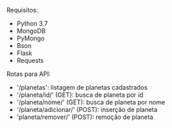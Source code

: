 Requisitos:
- Python 3.7
- MongoDB
- PyMongo
- Bson
- Flask
- Requests

Rotas para API:
- '/planetas': listagem de planetas cadastrados
- '/planeta/id/<id>' (GET): busca de planeta por id
- '/planeta/nome/<nome>' (GET): busca de planeta por nome
- '/planeta/adicionar/' (POST): inserção de planeta
- 'planeta/remover/' (POST): remoção de planeta